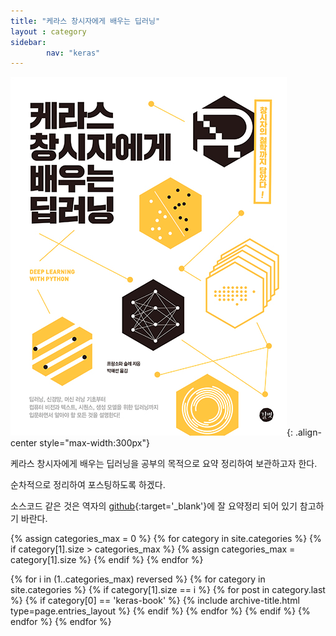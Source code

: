 ```yaml
---
title: "케라스 창시자에게 배우는 딥러닝"
layout : category
sidebar:
        nav: "keras"
---
```

![](/assets/img/20190228/keras.png){: .align-center style="max-width:300px"}

케라스 창시자에게 배우는 딥러닝을 공부의 목적으로 요약 정리하여 보관하고자 한다.

순차적으로 정리하여 포스팅하도록 하겠다.

소스코드 같은 것은 역자의 [github](https://github.com/rickiepark/deep-learning-with-python-notebooks){:target='_blank'}에 잘 요약정리 되어 있기 참고하기 바란다.


{% assign categories_max = 0 %}
{% for category in site.categories %}
  {% if category[1].size > categories_max %}
    {% assign categories_max = category[1].size %}
  {% endif %}
{% endfor %}

{% for i in (1..categories_max) reversed %}
  {% for category in site.categories %}
    {% if category[1].size == i %}
        {% for post in category.last %}
            {% if category[0] == 'keras-book' %}
                {% include archive-title.html type=page.entries_layout %}
            {% endif %}
        {% endfor %}
    {% endif %}
  {% endfor %}
{% endfor %}